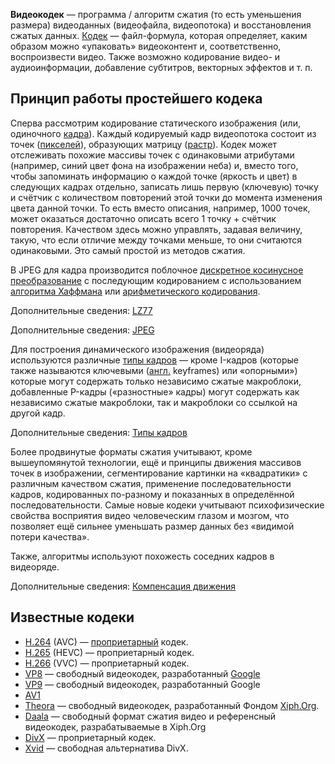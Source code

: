 **Видеокодек** — программа / алгоритм сжатия (то есть уменьшения размера) видеоданных (видеофайла, видеопотока) и восстановления сжатых данных. [Кодек](https://ru.wikipedia.org/wiki/%D0%9A%D0%BE%D0%B4%D0%B5%D0%BA "Кодек") — файл-формула, которая определяет, каким образом можно «упаковать» видеоконтент и, соответственно, воспроизвести видео. Также возможно кодирование видео- и аудиоинформации, добавление субтитров, векторных эффектов и т. п.


## Принцип работы простейшего кодека

Сперва рассмотрим кодирование статического изображения (или, одиночного [кадра](https://ru.wikipedia.org/wiki/%D0%9A%D0%B0%D0%B4%D1%80 "Кадр")). Каждый кодируемый кадр видеопотока состоит из точек ([пикселей](https://ru.wikipedia.org/wiki/%D0%9F%D0%B8%D0%BA%D1%81%D0%B5%D0%BB "Пиксел")), образующих матрицу ([растр](https://ru.wikipedia.org/wiki/%D0%A0%D0%B0%D1%81%D1%82%D1%80 "Растр")). Кодек может отслеживать похожие массивы точек с одинаковыми атрибутами (например, синий цвет фона на изображении неба) и, вместо того, чтобы запоминать информацию о каждой точке (яркость и цвет) в следующих кадрах отдельно, записать лишь первую (ключевую) точку и счётчик с количеством повторений этой точки до момента изменения цвета данной точки. То есть вместо описания, например, 1000 точек, может оказаться достаточно описать всего 1 точку + счётчик повторения. Качеством здесь можно управлять, задавая величину, такую, что если отличие между точками меньше, то они считаются одинаковыми. Это самый простой из методов сжатия.

В JPEG для кадра производится поблочное [дискретное косинусное преобразование](https://ru.wikipedia.org/wiki/%D0%94%D0%B8%D1%81%D0%BA%D1%80%D0%B5%D1%82%D0%BD%D0%BE%D0%B5_%D0%BA%D0%BE%D1%81%D0%B8%D0%BD%D1%83%D1%81%D0%BD%D0%BE%D0%B5_%D0%BF%D1%80%D0%B5%D0%BE%D0%B1%D1%80%D0%B0%D0%B7%D0%BE%D0%B2%D0%B0%D0%BD%D0%B8%D0%B5 "Дискретное косинусное преобразование") с последующим кодированием с использованием [алгоритма Хаффмана](https://ru.wikipedia.org/wiki/%D0%9A%D0%BE%D0%B4_%D0%A5%D0%B0%D1%84%D1%84%D0%BC%D0%B0%D0%BD%D0%B0 "Код Хаффмана") или [арифметического кодирования](https://ru.wikipedia.org/wiki/%D0%90%D1%80%D0%B8%D1%84%D0%BC%D0%B5%D1%82%D0%B8%D1%87%D0%B5%D1%81%D0%BA%D0%BE%D0%B5_%D0%BA%D0%BE%D0%B4%D0%B8%D1%80%D0%BE%D0%B2%D0%B0%D0%BD%D0%B8%D0%B5 "Арифметическое кодирование").

Дополнительные сведения: [LZ77](https://ru.wikipedia.org/wiki/LZ77 "LZ77")

Дополнительные сведения: [JPEG](https://ru.wikipedia.org/wiki/JPEG "JPEG")

Для построения динамического изображения (видеоряда) используются различные [типы кадров](https://ru.wikipedia.org/wiki/%D0%A2%D0%B8%D0%BF%D1%8B_%D0%BA%D0%B0%D0%B4%D1%80%D0%BE%D0%B2 "Типы кадров") — кроме I-кадров (которые также называются ключевыми ([англ.](https://ru.wikipedia.org/wiki/%D0%90%D0%BD%D0%B3%D0%BB%D0%B8%D0%B9%D1%81%D0%BA%D0%B8%D0%B9_%D1%8F%D0%B7%D1%8B%D0%BA "Английский язык") keyframes) или «опорными») которые могут содержать только независимо сжатые макроблоки, добавленные P-кадры («разностные» кадры) могут содержать как независимо сжатые макроблоки, так и макроблоки со ссылкой на другой кадр.

Дополнительные сведения: [Типы кадров](https://ru.wikipedia.org/wiki/%D0%A2%D0%B8%D0%BF%D1%8B_%D0%BA%D0%B0%D0%B4%D1%80%D0%BE%D0%B2 "Типы кадров")

Более продвинутые форматы сжатия учитывают, кроме вышеупомянутой технологии, ещё и принципы движения массивов точек в изображении, сегментирование картинки на «квадратики» с различным качеством сжатия, применение последовательности кадров, кодированных по-разному и показанных в определённой последовательности. Самые новые кодеки учитывают психофизические свойства восприятия видео человеческим глазом и мозгом, что позволяет ещё сильнее уменьшать размер данных без «видимой потери качества».

Также, алгоритмы используют похожесть соседних кадров в видеоряде.

Дополнительные сведения: [Компенсация движения](https://ru.wikipedia.org/wiki/%D0%9A%D0%BE%D0%BC%D0%BF%D0%B5%D0%BD%D1%81%D0%B0%D1%86%D0%B8%D1%8F_%D0%B4%D0%B2%D0%B8%D0%B6%D0%B5%D0%BD%D0%B8%D1%8F "Компенсация движения")


## Известные кодеки

- [H.264](https://ru.wikipedia.org/wiki/H.264 "H.264") (AVC) — [проприетарный](https://ru.wikipedia.org/wiki/%D0%9F%D1%80%D0%BE%D0%BF%D1%80%D0%B8%D0%B5%D1%82%D0%B0%D1%80%D0%BD%D0%BE%D0%B5_%D0%BF%D1%80%D0%BE%D0%B3%D1%80%D0%B0%D0%BC%D0%BC%D0%BD%D0%BE%D0%B5_%D0%BE%D0%B1%D0%B5%D1%81%D0%BF%D0%B5%D1%87%D0%B5%D0%BD%D0%B8%D0%B5 "Проприетарное программное обеспечение") кодек.
- [H.265](https://ru.wikipedia.org/wiki/H.265 "H.265") (HEVC) — проприетарный кодек.
- [H.266](https://ru.wikipedia.org/wiki/H.266 "H.266") (VVC) — проприетарный кодек.
- [VP8](https://ru.wikipedia.org/wiki/VP8 "VP8") — свободный видеокодек, разработанный [Google](https://ru.wikipedia.org/wiki/Google_(%D0%BA%D0%BE%D0%BC%D0%BF%D0%B0%D0%BD%D0%B8%D1%8F) "Google (компания)")
- [VP9](https://ru.wikipedia.org/wiki/VP9 "VP9") — свободный видеокодек, разработанный Google
- [AV1](https://ru.wikipedia.org/wiki/AV1 "AV1")
- [Theora](https://ru.wikipedia.org/wiki/Theora "Theora") — свободный видеокодек, разработанный Фондом [Xiph.Org](https://ru.wikipedia.org/wiki/Xiph.Org "Xiph.Org").
- [Daala](https://ru.wikipedia.org/wiki/Daala "Daala") — свободный формат сжатия видео и референсный видеокодек, разрабатываемые в Xiph.Org
- [DivX](https://ru.wikipedia.org/wiki/DivX "DivX") — проприетарный кодек.
- [Xvid](https://ru.wikipedia.org/wiki/Xvid "Xvid") — свободная альтернатива DivX.